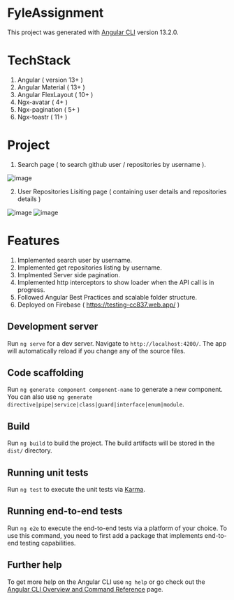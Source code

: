# FyleAssignment

This project was generated with [Angular CLI](https://github.com/angular/angular-cli) version 13.2.0.

# TechStack

  1) Angular ( version 13+ )
  2) Angular Material ( 13+ )
  3) Angular FlexLayout ( 10+ )
  4) Ngx-avatar ( 4+ ) 
  5) Ngx-pagination ( 5+ )
  6) Ngx-toastr ( 11+ )
  
  
 # Project 
 
 1) Search page ( to search github user / repositories by username ).
 
  ![image](https://user-images.githubusercontent.com/31372157/151691922-8755d1c6-1f5f-4ca8-aca1-d00266cf82ce.png)

 2) User Repositories Lisiting page ( containing user details and repositories details )
 
 ![image](https://user-images.githubusercontent.com/31372157/151691990-481d9b1f-f0a7-47dc-ab51-d600492cdb99.png)
 ![image](https://user-images.githubusercontent.com/31372157/151691979-3d28af40-d2e0-4fdc-b5b2-73c2a1cfce66.png)


# Features
 
 1) Implemented search user by username.
 2) Implemented get repositories listing by username.
 3) Implmented Server side pagination.
 4) Implemented http interceptors to show loader when the API call is in progress.
 5) Followed Angular Best Practices and scalable folder structure.
 6) Deployed on Firebase ( https://testing-cc837.web.app/ )

## Development server

Run `ng serve` for a dev server. Navigate to `http://localhost:4200/`. The app will automatically reload if you change any of the source files.

## Code scaffolding

Run `ng generate component component-name` to generate a new component. You can also use `ng generate directive|pipe|service|class|guard|interface|enum|module`.

## Build

Run `ng build` to build the project. The build artifacts will be stored in the `dist/` directory.

## Running unit tests

Run `ng test` to execute the unit tests via [Karma](https://karma-runner.github.io).

## Running end-to-end tests

Run `ng e2e` to execute the end-to-end tests via a platform of your choice. To use this command, you need to first add a package that implements end-to-end testing capabilities.

## Further help

To get more help on the Angular CLI use `ng help` or go check out the [Angular CLI Overview and Command Reference](https://angular.io/cli) page.

